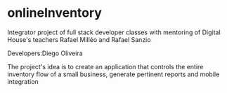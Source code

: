 # onlineInventory
Integrator project of full stack developer classes with mentoring of Digital House's teachers Rafael Milléo and Rafael Sanzio

Developers:Diego Oliveira

The project's idea is to create an application that controls the entire inventory flow of a small business, generate pertinent reports and mobile integration
